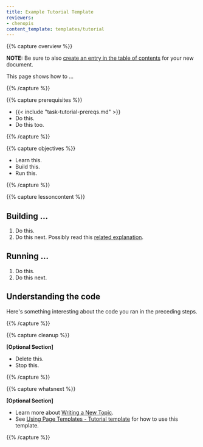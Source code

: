 ```yaml
---
title: Example Tutorial Template
reviewers:
- chenopis
content_template: templates/tutorial
---
```


{{% capture overview %}}

**NOTE:** Be sure to also [create an entry in the table of contents](/docs/home/contribute/write-new-topic/#creating-an-entry-in-the-table-of-contents) for your new document.

This page shows how to ...

{{% /capture %}}

{{% capture prerequisites %}}

* {{< include "task-tutorial-prereqs.md" >}}
* Do this.
* Do this too.

{{% /capture %}}

{{% capture objectives %}}

* Learn this.
* Build this.
* Run this.

{{% /capture %}}

{{% capture lessoncontent %}}

## Building ...

1. Do this.
1. Do this next. Possibly read this [related explanation](...).

## Running ...

1. Do this.
1. Do this next.

## Understanding the code
Here's something interesting about the code you ran in the preceding steps.

{{% /capture %}}

{{% capture cleanup %}}

**[Optional Section]**

* Delete this.
* Stop this.

{{% /capture %}}

{{% capture whatsnext %}}

**[Optional Section]**

* Learn more about [Writing a New Topic](/docs/home/contribute/write-new-topic/).
* See [Using Page Templates - Tutorial template](/docs/home/contribute/page-templates/#tutorial_template) for how to use this template.

{{% /capture %}}


